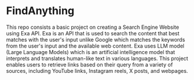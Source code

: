# FindAnything
This repo consists a basic project on creating a Search Engine Website using Exa API.
Exa is an API that is used to search the content that best matches with the user's input unlike Google which matches the keywords from the user's input and the available web content.
Exa uses LLM model (Large Language Models) which is an artificial intelligence model that interprets and translates human-like text in various languages.
This project enables users to retrieve links based on their query from a variety of sources, including YouTube links, Instagram reels, X posts, and webpages.
 
